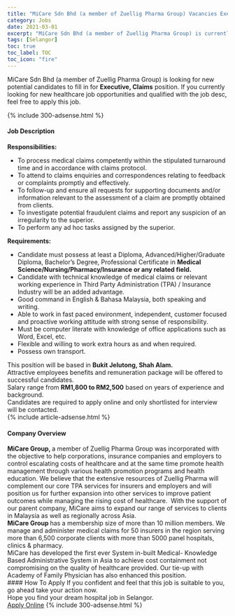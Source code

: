 ```yaml
---
title: "MiCare Sdn Bhd (a member of Zuellig Pharma Group) Vacancies Executive, Claims" 
category: Jobs 
date: 2021-03-01 
excerpt: "MiCare Sdn Bhd (a member of Zuellig Pharma Group) is currently looking for suitable person to fill in the Executive, Claims which positioned at Selangor" 
tags: [Selangor] 
toc: true 
toc_label: TOC 
toc_icon: "fire" 
--- 
```


<p>MiCare Sdn Bhd (a member of Zuellig Pharma Group) is looking for new potential candidates to fill in for <b>Executive, Claims</b> position. If you currently looking for new healthcare job opportunities and qualified with the job desc, feel free to apply this job.
</p>{% include 300-adsense.html %} 
<div><div><h4>Job Description</h4></div><div><div><span><div><div><strong>Responsibilities:</strong></div><ul><li>To process medical claims competently within the stipulated turnaround time and in accordance with claims protocol.</li><li>To attend to claims enquiries and correspondences relating to feedback or complaints promptly and effectively.</li><li>To follow-up and ensure all requests for supporting documents and/or information relevant to the assessment of a claim are promptly obtained from clients.</li><li>To investigate potential fraudulent claims and report any suspicion of an irregularity to the superior.</li><li>To perform any ad hoc tasks assigned by the superior.</li></ul><div><strong>Requirements:</strong></div><ul><li>Candidate must possess at least a Diploma, Advanced/Higher/Graduate Diploma, Bachelor&#8217;s Degree, Professional Certificate in <strong>Medical Science/Nursing/Pharmacy/Insurance or any related field.</strong></li><li>Candidate with technical knowledge of medical claims or relevant working experience in Third Party Administration (TPA) / Insurance Industry will be an added advantage.</li><li>Good command in English &amp; Bahasa Malaysia, both speaking and writing.</li><li>Able to work in fast paced environment, independent, customer focused and proactive working attitude with strong sense of responsibility.</li><li>Must be computer literate with knowledge of office applications such as Word, Excel, etc.</li><li>Flexible and willing to work extra hours as and when required.</li><li>Possess own transport.</li></ul><div>This position will be based in <strong>Bukit Jelutong, Shah Alam.</strong></div><div>Attractive employees benefits and remuneration package will be offered to successful candidates.</div><div>Salary range from <strong>RM1,800 to RM2,500</strong> based on years of experience and background.</div><div>Candidates are required to apply online and only shortlisted for interview will be contacted.</div></div></span></div></div></div> 
{% include article-adsense.html %} 
<div><div><h4>Company Overview</h4></div><div><div><span><div><div>
<div>
<strong>MiCare Group, </strong>a member of Zuellig Pharma Group was incorporated with the objective to help corporations, insurance companies and employers to control escalating costs of healthcare and at the same time promote health management through various health promotion programs and health education. We believe that the extensive resources of Zuellig Pharma will complement our core TPA services for insurers and employers and will position us for further expansion into other services to improve patient outcomes while managing the rising cost of healthcare.&#160; With the support of our parent company, MiCare aims to expand our range of services to clients in Malaysia as well as regionally across Asia.</div>
<div>
<strong>MiCare Group </strong>has a membership size of more than 10 million members. We manage and administer medical claims for 50 insurers in the region serving more than 6,500 corporate clients with more than 5000 panel hospitals, clinics &amp; pharmacy.<br>
		MiCare has developed the first ever System in-built Medical- Knowledge Based Administrative System in Asia to achieve cost containment not compromising on the quality of healthcare provided. Our tie-up with Academy of Family Physician has also enhanced this position.</div>
</div></div></span></div></div></div> 
#### How To Apply 
If you confident and feel that this job is suitable to you, go ahead take your action now. <br/> 
Hope you find your dream hospital job in Selangor. <br/> 
<a href="https://www.jobstreet.com.my/en/job/executive-claims-4493440?jobId=jobstreet-my-job-4493440" class="btn btn--warning" target="_blank" rel="nofollow noopenner">Apply Online</a> 
{% include 300-adsense.html %} 